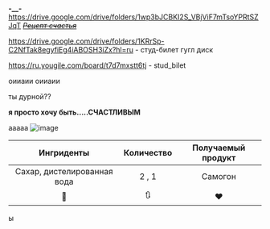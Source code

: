 **-__-**
https://drive.google.com/drive/folders/1wp3bJCBKI2S_VBjViF7mTsoYPRtSZJqT
~~*[Рецепт счастья](https://docs.google.com/document/d/1w8_jE1Jzi9Pc0gEUSlwQpQHymXMk0EchdNBDwqHXnuk/edit?usp=sharing)*~~

https://drive.google.com/drive/folders/1KRrSp-C2NfTak8egyfiEg4iABOSH3iZx?hl=ru - студ-билет гугл диск

https://ru.yougile.com/board/t7d7mxstt6tj - stud_bilet



оииаии оииаии

ты дурной??

**я просто хочу быть.....СЧАСТЛИВЫМ**

ааааа
![image](https://github.com/user-attachments/assets/425f8289-27f4-42f8-849b-a77393635703)

| Ингриденты | Количество | Получаемый продукт |
|:----------:|:----------:|:----------:|
|Сахар, дистелированная вода|2 , 1|Самогон|
|🚰|🔃|❤️|
ы
